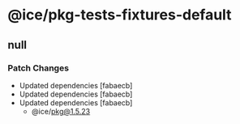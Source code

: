 # @ice/pkg-tests-fixtures-default

## null

### Patch Changes

- Updated dependencies [fabaecb]
- Updated dependencies [fabaecb]
- Updated dependencies [fabaecb]
  - @ice/pkg@1.5.23
